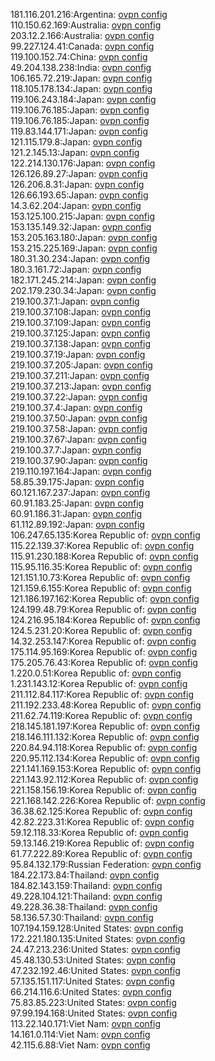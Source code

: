181.116.201.216:Argentina: [ovpn config](vpn/181_116_201_216.ovpn)  
110.150.62.169:Australia: [ovpn config](vpn/110_150_62_169.ovpn)  
203.12.2.166:Australia: [ovpn config](vpn/203_12_2_166.ovpn)  
99.227.124.41:Canada: [ovpn config](vpn/99_227_124_41.ovpn)  
119.100.152.74:China: [ovpn config](vpn/119_100_152_74.ovpn)  
49.204.138.238:India: [ovpn config](vpn/49_204_138_238.ovpn)  
106.165.72.219:Japan: [ovpn config](vpn/106_165_72_219.ovpn)  
118.105.178.134:Japan: [ovpn config](vpn/118_105_178_134.ovpn)  
119.106.243.184:Japan: [ovpn config](vpn/119_106_243_184.ovpn)  
119.106.76.185:Japan: [ovpn config](vpn/119_106_76_185.ovpn)  
119.106.76.185:Japan: [ovpn config](vpn/119_106_76_185.ovpn)  
119.83.144.171:Japan: [ovpn config](vpn/119_83_144_171.ovpn)  
121.115.179.8:Japan: [ovpn config](vpn/121_115_179_8.ovpn)  
121.2.145.13:Japan: [ovpn config](vpn/121_2_145_13.ovpn)  
122.214.130.176:Japan: [ovpn config](vpn/122_214_130_176.ovpn)  
126.126.89.27:Japan: [ovpn config](vpn/126_126_89_27.ovpn)  
126.206.8.31:Japan: [ovpn config](vpn/126_206_8_31.ovpn)  
126.66.193.65:Japan: [ovpn config](vpn/126_66_193_65.ovpn)  
14.3.62.204:Japan: [ovpn config](vpn/14_3_62_204.ovpn)  
153.125.100.215:Japan: [ovpn config](vpn/153_125_100_215.ovpn)  
153.135.149.32:Japan: [ovpn config](vpn/153_135_149_32.ovpn)  
153.205.163.180:Japan: [ovpn config](vpn/153_205_163_180.ovpn)  
153.215.225.169:Japan: [ovpn config](vpn/153_215_225_169.ovpn)  
180.31.30.234:Japan: [ovpn config](vpn/180_31_30_234.ovpn)  
180.3.161.72:Japan: [ovpn config](vpn/180_3_161_72.ovpn)  
182.171.245.214:Japan: [ovpn config](vpn/182_171_245_214.ovpn)  
202.179.230.34:Japan: [ovpn config](vpn/202_179_230_34.ovpn)  
219.100.37.1:Japan: [ovpn config](vpn/219_100_37_1.ovpn)  
219.100.37.108:Japan: [ovpn config](vpn/219_100_37_108.ovpn)  
219.100.37.109:Japan: [ovpn config](vpn/219_100_37_109.ovpn)  
219.100.37.125:Japan: [ovpn config](vpn/219_100_37_125.ovpn)  
219.100.37.138:Japan: [ovpn config](vpn/219_100_37_138.ovpn)  
219.100.37.19:Japan: [ovpn config](vpn/219_100_37_19.ovpn)  
219.100.37.205:Japan: [ovpn config](vpn/219_100_37_205.ovpn)  
219.100.37.211:Japan: [ovpn config](vpn/219_100_37_211.ovpn)  
219.100.37.213:Japan: [ovpn config](vpn/219_100_37_213.ovpn)  
219.100.37.22:Japan: [ovpn config](vpn/219_100_37_22.ovpn)  
219.100.37.4:Japan: [ovpn config](vpn/219_100_37_4.ovpn)  
219.100.37.50:Japan: [ovpn config](vpn/219_100_37_50.ovpn)  
219.100.37.58:Japan: [ovpn config](vpn/219_100_37_58.ovpn)  
219.100.37.67:Japan: [ovpn config](vpn/219_100_37_67.ovpn)  
219.100.37.7:Japan: [ovpn config](vpn/219_100_37_7.ovpn)  
219.100.37.90:Japan: [ovpn config](vpn/219_100_37_90.ovpn)  
219.110.197.164:Japan: [ovpn config](vpn/219_110_197_164.ovpn)  
58.85.39.175:Japan: [ovpn config](vpn/58_85_39_175.ovpn)  
60.121.167.237:Japan: [ovpn config](vpn/60_121_167_237.ovpn)  
60.91.183.25:Japan: [ovpn config](vpn/60_91_183_25.ovpn)  
60.91.186.31:Japan: [ovpn config](vpn/60_91_186_31.ovpn)  
61.112.89.192:Japan: [ovpn config](vpn/61_112_89_192.ovpn)  
106.247.65.135:Korea Republic of: [ovpn config](vpn/106_247_65_135.ovpn)  
115.22.139.37:Korea Republic of: [ovpn config](vpn/115_22_139_37.ovpn)  
115.91.230.188:Korea Republic of: [ovpn config](vpn/115_91_230_188.ovpn)  
115.95.116.35:Korea Republic of: [ovpn config](vpn/115_95_116_35.ovpn)  
121.151.10.73:Korea Republic of: [ovpn config](vpn/121_151_10_73.ovpn)  
121.159.6.155:Korea Republic of: [ovpn config](vpn/121_159_6_155.ovpn)  
121.186.197.162:Korea Republic of: [ovpn config](vpn/121_186_197_162.ovpn)  
124.199.48.79:Korea Republic of: [ovpn config](vpn/124_199_48_79.ovpn)  
124.216.95.184:Korea Republic of: [ovpn config](vpn/124_216_95_184.ovpn)  
124.5.231.20:Korea Republic of: [ovpn config](vpn/124_5_231_20.ovpn)  
14.32.253.147:Korea Republic of: [ovpn config](vpn/14_32_253_147.ovpn)  
175.114.95.169:Korea Republic of: [ovpn config](vpn/175_114_95_169.ovpn)  
175.205.76.43:Korea Republic of: [ovpn config](vpn/175_205_76_43.ovpn)  
1.220.0.51:Korea Republic of: [ovpn config](vpn/1_220_0_51.ovpn)  
1.231.143.12:Korea Republic of: [ovpn config](vpn/1_231_143_12.ovpn)  
211.112.84.117:Korea Republic of: [ovpn config](vpn/211_112_84_117.ovpn)  
211.192.233.48:Korea Republic of: [ovpn config](vpn/211_192_233_48.ovpn)  
211.62.74.119:Korea Republic of: [ovpn config](vpn/211_62_74_119.ovpn)  
218.145.181.197:Korea Republic of: [ovpn config](vpn/218_145_181_197.ovpn)  
218.146.111.132:Korea Republic of: [ovpn config](vpn/218_146_111_132.ovpn)  
220.84.94.118:Korea Republic of: [ovpn config](vpn/220_84_94_118.ovpn)  
220.95.112.134:Korea Republic of: [ovpn config](vpn/220_95_112_134.ovpn)  
221.141.169.153:Korea Republic of: [ovpn config](vpn/221_141_169_153.ovpn)  
221.143.92.112:Korea Republic of: [ovpn config](vpn/221_143_92_112.ovpn)  
221.158.156.19:Korea Republic of: [ovpn config](vpn/221_158_156_19.ovpn)  
221.168.142.226:Korea Republic of: [ovpn config](vpn/221_168_142_226.ovpn)  
36.38.62.125:Korea Republic of: [ovpn config](vpn/36_38_62_125.ovpn)  
42.82.223.31:Korea Republic of: [ovpn config](vpn/42_82_223_31.ovpn)  
59.12.118.33:Korea Republic of: [ovpn config](vpn/59_12_118_33.ovpn)  
59.13.146.219:Korea Republic of: [ovpn config](vpn/59_13_146_219.ovpn)  
61.77.222.89:Korea Republic of: [ovpn config](vpn/61_77_222_89.ovpn)  
95.84.132.179:Russian Federation: [ovpn config](vpn/95_84_132_179.ovpn)  
184.22.173.84:Thailand: [ovpn config](vpn/184_22_173_84.ovpn)  
184.82.143.159:Thailand: [ovpn config](vpn/184_82_143_159.ovpn)  
49.228.104.121:Thailand: [ovpn config](vpn/49_228_104_121.ovpn)  
49.228.36.38:Thailand: [ovpn config](vpn/49_228_36_38.ovpn)  
58.136.57.30:Thailand: [ovpn config](vpn/58_136_57_30.ovpn)  
107.194.159.128:United States: [ovpn config](vpn/107_194_159_128.ovpn)  
172.221.180.135:United States: [ovpn config](vpn/172_221_180_135.ovpn)  
24.47.213.236:United States: [ovpn config](vpn/24_47_213_236.ovpn)  
45.48.130.53:United States: [ovpn config](vpn/45_48_130_53.ovpn)  
47.232.192.46:United States: [ovpn config](vpn/47_232_192_46.ovpn)  
57.135.151.117:United States: [ovpn config](vpn/57_135_151_117.ovpn)  
66.214.116.6:United States: [ovpn config](vpn/66_214_116_6.ovpn)  
75.83.85.223:United States: [ovpn config](vpn/75_83_85_223.ovpn)  
97.99.194.168:United States: [ovpn config](vpn/97_99_194_168.ovpn)  
113.22.140.171:Viet Nam: [ovpn config](vpn/113_22_140_171.ovpn)  
14.161.0.114:Viet Nam: [ovpn config](vpn/14_161_0_114.ovpn)  
42.115.6.88:Viet Nam: [ovpn config](vpn/42_115_6_88.ovpn)  
